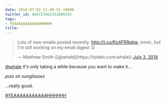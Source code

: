 ```yaml
---
date: 2014-07-03 11:40:53 +0000
twitter_id: 484723462351880192
tags:
- YEAAAAAAAAAAAHHHHHH
title: ''
---
```


<blockquote class="twitter-tweet"><p lang="en" dir="ltr">Lots of new emails posted recently. <a href="http://t.co/Kz4FRRpkje">http://t.co/Kz4FRRpkje</a>, ironic, but I&#39;m still working on my email digest :D</p>&mdash; Matthew Smith ([@whale](https://twitter.com/whale)) <a href="https://twitter.com/whale/status/484722125995900928?ref_src=twsrc%5Etfw">July 3, 2014</a></blockquote>
<script async src="https://platform.twitter.com/widgets.js" charset="utf-8"></script>

[@whale](https://twitter.com/whale) it's only taking a while because you want to make it…

*puts on sunglasses*

…really good.

[#YEAAAAAAAAAAAHHHHHH](https://twitter.com/hashtag/YEAAAAAAAAAAAHHHHHH)

